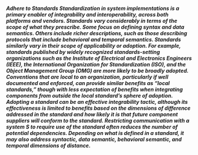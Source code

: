 ##### Adhere to Standards Standardization in system implementations is a primary enabler of integrability and interoperability, across both platforms and vendors. Standards vary considerably in terms of the scope of what they prescribe. Some focus on defining syntax and data semantics. Others include richer descriptions, such as those describing protocols that include behavioral and temporal semantics. Standards similarly vary in their scope of applicability or adoption. For example, standards published by widely recognized standards-setting organizations such as the Institute of Electrical and Electronics Engineers (IEEE), the International Organization for Standardization (ISO), and the Object Management Group (OMG) are more likely to be broadly adopted. Conventions that are local to an organization, particularly if well documented and enforced, can provide similar benefits as “local standards,” though with less expectation of benefits when integrating components from outside the local standard’s sphere of adoption. Adopting a standard can be an effective integrability tactic, although its effectiveness is limited to benefits based on the dimensions of difference addressed in the standard and how likely it is that future component suppliers will conform to the standard. Restricting communication with a system S to require use of the standard often reduces the number of potential dependencies. Depending on what is defined in a standard, it may also address syntactic, data semantic, behavioral semantic, and temporal dimensions of distance.